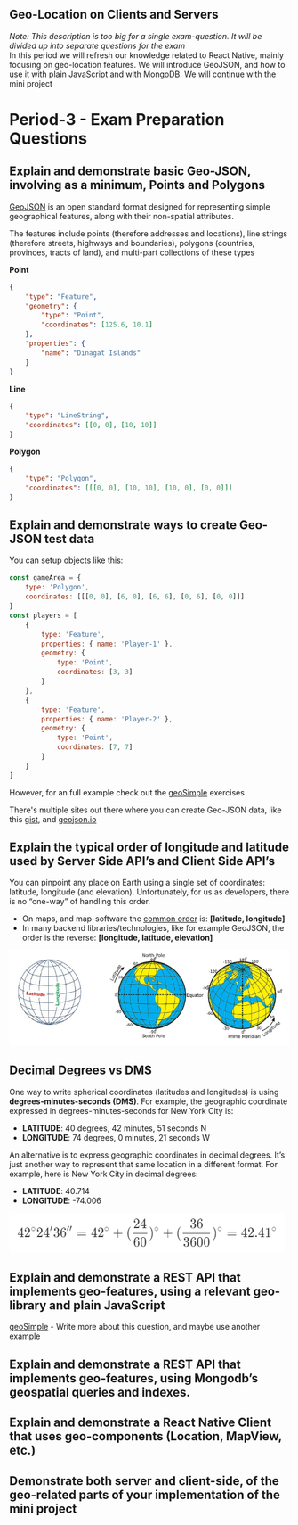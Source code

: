 ## Geo-Location on Clients and Servers

_Note: This description is too big for a single exam-question. It will be divided up into separate questions for the exam_  
In this period we will refresh our knowledge related to React Native, mainly focusing on geo-location features. We will introduce GeoJSON, and how to use it with plain JavaScript and with MongoDB. We will continue with the mini project

# Period-3 - Exam Preparation Questions

## Explain and demonstrate basic Geo-JSON, involving as a minimum, Points and Polygons

[GeoJSON](http://geojson.org/) is an open standard format designed for representing simple geographical features, along with their non-spatial attributes.

The features include points (therefore addresses and locations), line strings (therefore streets, highways and boundaries), polygons (countries, provinces, tracts of land), and multi-part collections of these types

**Point**

```json
{
	"type": "Feature",
	"geometry": {
		"type": "Point",
		"coordinates": [125.6, 10.1]
	},
	"properties": {
		"name": "Dinagat Islands"
	}
}
```

**Line**

```json
{
	"type": "LineString",
	"coordinates": [[0, 0], [10, 10]]
}
```

**Polygon**

```json
{
	"type": "Polygon",
	"coordinates": [[[0, 0], [10, 10], [10, 0], [0, 0]]]
}
```

## Explain and demonstrate ways to create Geo-JSON test data

You can setup objects like this:

```javascript
const gameArea = {
	type: 'Polygon',
	coordinates: [[[0, 0], [6, 0], [6, 6], [0, 6], [0, 0]]]
}
const players = [
	{
		type: 'Feature',
		properties: { name: 'Player-1' },
		geometry: {
			type: 'Point',
			coordinates: [3, 3]
		}
	},
	{
		type: 'Feature',
		properties: { name: 'Player-2' },
		geometry: {
			type: 'Point',
			coordinates: [7, 7]
		}
	}
]
```

However, for an full example check out the [geoSimple](https://github.com/sem4-fullstackjs/Period-3/tree/master/exercises/geoSimple) exercises

There's multiple sites out there where you can create Geo-JSON data, like this [gist](https://gist.github.com/aaronlidman/7894176?short_path=d0d520b), and [geojson.io](http://geojson.io/#map=2/20.0/0.0)

## Explain the typical order of longitude and latitude used by Server Side API’s and Client Side API’s

You can pinpoint any place on Earth using a single set of coordinates: latitude, longitude (and elevation).
Unfortunately, for us as developers, there is no “one-way” of handling this order.

-   On maps, and map-software the [common order](https://www.google.com/maps/@55.7898687,12.5634686,13) is:
    **[latitude, longitude]**
-   In many backend libraries/technologies, like for example GeoJSON, the order is the reverse: **[longitude, latitude, elevation]**

![Latitude and Longtitude showcase](./img/longlatiglobe.PNG)

## Decimal Degrees vs DMS

One way to write spherical coordinates (latitudes and longitudes) is using **degrees-minutes-seconds (DMS)**. For example, the geographic coordinate expressed in degrees-minutes-seconds for New York City is:

-   **LATITUDE**: 40 degrees, 42 minutes, 51 seconds N
-   **LONGITUDE**: 74 degrees, 0 minutes, 21 seconds W

An alternative is to express geographic coordinates in decimal degrees. It’s just another way to represent that same location in a different format. For example, here is New York City in decimal degrees:

-   **LATITUDE**: 40.714
-   **LONGITUDE**: -74.006

![DMS Conversion](./img/dmsconversion.jpg)

## Explain and demonstrate a REST API that implements geo-features, using a relevant geo-library and plain JavaScript

[geoSimple](https://github.com/sem4-fullstackjs/Period-3/tree/master/exercises/geoSimple) - Write more about this question, and maybe use another example

## Explain and demonstrate a REST API that implements geo-features, using Mongodb’s geospatial queries and indexes.

## Explain and demonstrate a React Native Client that uses geo-components (Location, MapView, etc.)

## Demonstrate both server and client-side, of the geo-related parts of your implementation of the mini project
